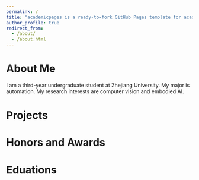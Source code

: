 ```yaml
---
permalink: /
title: "academicpages is a ready-to-fork GitHub Pages template for academic personal websites"
author_profile: true
redirect_from: 
  - /about/
  - /about.html
---
```


About Me
======
I am a third-year undergraduate student at Zhejiang University. My major is automation. My research interests are computer vision and embodied AI.

Projects
======

Honors and Awards
======

Eduations
======
